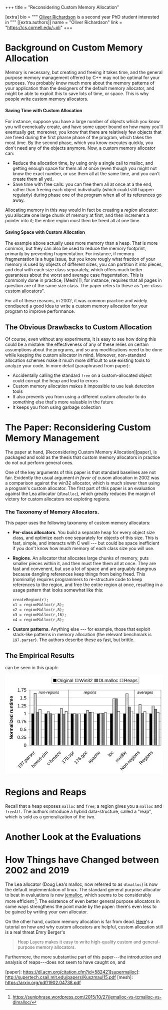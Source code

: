 +++
title = "Reconsidering Custom Memory Allocation"

[extra]
bio = """
  [Oliver Richardson](https://cs.cornell.edu/~oli) is a second year PhD student interested in
"""
[[extra.authors]]
name = "Oliver Richardson"
link = "https://cs.cornell.edu/~oli"
+++



# Background on Custom Memory Allocation

Memory is necessary, but creating and freeing it takes time, and the general purpose memory management offered by C++ may not be optimal for your purposes. You probably know much more about the memory patterns of your application than the designers of the default memory allocator, and might be able to exploit this to save lots of time, or space. This is why people write custom memory allocators. 
<!--In C, this amounts to overloading the `new` and `delete` operators. -->


#### Saving Time with Custom Allocation

For instance, suppose you have a large number of objects which you know you will evenetually create, and have some upper bound on how many you'll eventually get; moreover, you know that there are relatively few objects that are freed during the first pharse phase of the program, which takes the most time. By the second phase, which you know executes quickly, you don't need any of the objects anymore. Now, a custom memory allocator can:
 
 * Reduce the allocation time, by using only a single call to malloc, and getting enough space for them all at once (even though you might not know the exact number, or use them all at the same time, and you can't create them all yet). 
 * Save time with free calls: you can free them all at once at a the end, rather than freeing each object individually (which could still happen regularly) during phase one of the program when all of its references go away.

Allocating memory in this way would in fact be creating a _region_ allocator: you allocate one large chunk of memory at first, and then increment a pointer into it; the entire region must then be freed all at one time. 



#### Saving Space with Custom Allocation

The example above actually uses more memory than a heap. That is more common, but they can also be used to reduce the memory footprint, primarily by preventing fragmentation. For instance, if memory fragmentation is a huge issue, but you know rougly what fraction of your memory is used by objects of different sizes, you can partition it into pieces, and deal with each size class separately, which offers much better guarantees about the worst and average case fragemtation. This is commonly done in practice; [Mesh][], for instance, requires that all pages in question are of the same size class. The paper refers to these as "per-class custom allocators".

For all of these reasons, in 2002, it was common practice and widely condisered a good idea to write a custom memory allocation for your program to improve performance. 


## The Obvious Drawbacks to Custom Allocation

Of course, even without any experiments, it is easy to see how doing this could be a mistake: the effectiveness of any of these relies on certain assumptions about the programs, and so any modifications need to be done while keeping the custom allocator in mind. Moreover, non-standard allocation schemes make it much more difficult to use existing tools to analyze your code. In more detail (paraphrased from paper):

* Accidentally calling the standard `free` on a custom-allocated object could corrupt the heap and lead to errors
* Custom memory allocation makes it impossible to use leak detection tools
* It also prevents you from using a different custom allocator to do something else that's more valuable in the future
* It keeps you from using garbage collection



# The Paper: Reconsidering Custom Memory Management

The paper at hand, [Reconsidering Custom Memory Allocation][paper], is packaged and sold as the thesis that custom memory allocators in practice do not out perform general ones. 


One of the key arguments of this paper is that standard baselines are not fair. Evidently the usual argument _in favor of_ cusom allocation in 2002 was a comparison against the win32 allocator, which is much slower than using a program's custom allocator. The first part of this paper is an evaluation against the Lea allocator (`dlmalloc`), which greatly  reduces the margin of victory for custom allocators not exploting regions. 


### The Taxonomy of Memory Allocators.
This paper uses the following taxonomy of custom memory allocators: 

* **Per-class allocators**. You build a separate heap for every object size class, and optimize each one separately for objects of this size. This is fast, simple, and interacts with C well --- but could be space inefficient if you don't know how much memory of each class size you will use.
* **Regions**.  An allocator that allocates large chunks of memory, puts smaller pieces within it, and then must free them all at once. They are fast and convenent, but use a lot of space and are arguably dangrous because dangling references keep things from being freed. This (nominally) requires programmers to re-structure code to keep references to the region, and free the entire region at once, resulting in a usage pattern that looks somewhat like this:
	```
	createRegion(r);
	x1 = regionMalloc(r,8);
	x2 = regionMalloc(r,8);
	x3 = regionMalloc(r,16);
	x4 = regionMalloc(r,8);
	```



* **Custom patterns**. Anything else --- for example, those that exploit stack-like patterns in memory allocation (the relevant benchmark is `197.parser`). The authors describe these as fast, but brittle.



## The Empirical Results



can be seen in this graph:

![Runtme Benchmarks](runtime-benchmarks.png "Logo Title Text 1")

# Regions and Reaps
Recall that a heap exposes `malloc` and `free`; a region gives you a `malloc` and `freeAll`. The authors introduce a hybrid data-structure, called a "reap", which is sold as a generalization of the two.

# Another Look at the Evaluations


# How Things have Changed between 2002 and 2019

The Lea allocator (Doug Lea's malloc, now referred to as `dlmalloc`) is now the default implementation of linux. The standard general purpose allocator to beat in evaluations is now [jemalloc](http://jemalloc.net/), which seems to be considerably more efficient [^1]. The existence of even better general purpose allocators in some ways strengthens the point made by the paper: there's even less to be gained by writing your own allocator.

On the other hand, custom memory allocation is far from dead. [Here](https://github.com/mtrebi/memory-allocators)'s a tutorial on how and why custom allocators are helpful, custom allocation still is a real threat
Emry Berger's 

> Heap Layers makes it easy to write high-quality custom and general-purpose memory allocators.

Furthermore, the more substantive part of this paper---the introduction and analysis of reaps---does not seem to have caught on, and 



[paper]: https://dl.acm.org/citation.cfm?id=582421[supermalloc]: http://supertech.csail.mit.edu/papers/Kuszmaul15.pdf
[mesh]: https://arxiv.org/pdf/1902.04738.pdf

[^1]: https://suniphrase.wordpress.com/2015/10/27/jemalloc-vs-tcmalloc-vs-dlmalloc/

<!--- THOUGHTS.



* This is really an empirical claim: that people do not write or maintain their custom memory allocators properly. Obviously, antything customized for your domain can outperform what you want


Results & Evaluation:
* Benchmarks: only 8 programs. Each was run on only 1 input! Strong incentive to chose benchmarks where the result is stronger. Worse still: there is a meta selection bias: a person who mostly interacts with benchmarks where this is a problem is more likely to come up with a paper like this.
	- To solve this, you really have to do a more convincing, reresentative sample of programs, provide reasons. This is, of course, very difficult. 
* These experiments don't translate to the modern world, but jemalloc and other 

General Thoughts
* This is part of a trend of that takes power away from programmers and puts it in the hands of those writing dev tools. This is often a good thing (e.g., writing higher level languages, libraries, etc.,) but also is a bit patronizing.
* Taxonomy is not at all crisp. Most things seem like they can be emulated with other things. Worry that there are false dichotomies being presented as storeies.
* Per-class allocators are easy to implement. 

One key thing to keep in mind is that this custom memory allocation is just another abstraction _that can be built with the default allocator_. It's built on top of the system `malloc`, and so anything you can 


--->
